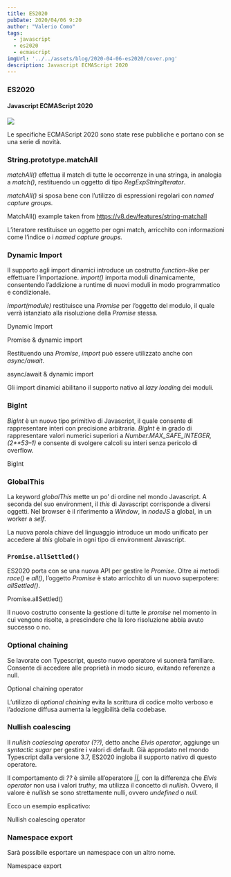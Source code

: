 ```yaml
---
title: ES2020
pubDate: 2020/04/06 9:20
author: "Valerio Como"
tags:
  - javascript
  - es2020
  - ecmascript
imgUrl: '../../assets/blog/2020-04-06-es2020/cover.png'
description: Javascript ECMAScript 2020
---
```

### ES2020

#### Javascript ECMAScript 2020

![](https://cdn-images-1.medium.com/max/2560/1*tGAJoPE9gHSHYTsWzKo1cQ.png)

Le specifiche ECMAScript 2020 sono state rese pubbliche e portano con se una serie di novità.

### String.prototype.matchAll

*matchAll()* effettua il match di tutte le occorrenze in una stringa, in analogia a *match()*, restituendo un oggetto di tipo *RegExpStringIterator*.

*matchAll()* si sposa bene con l’utilizzo di espressioni regolari con *named capture groups.*

MatchAll() example taken from <https://v8.dev/features/string-matchall>

L’iteratore restituisce un oggetto per ogni match, arricchito con informazioni come l’indice o i *named capture groups.*

### Dynamic Import

Il supporto agli import dinamici introduce un costrutto *function-lik*e per effettuare l’importazione. *import()* importa moduli dinamicamente, consentendo l’addizione a runtime di nuovi moduli in modo programmatico e condizionale.

*import(module)* restituisce una *Promise* per l’oggetto del modulo, il quale verrà istanziato alla risoluzione della *Promise* stessa.

Dynamic Import

Promise & dynamic import

Restituendo una *Promise*, *import* può essere utilizzato anche con *async/await*.

async/await & dynamic import

Gli import dinamici abilitano il supporto nativo al *lazy loadin*g dei moduli.

### BigInt

*BigInt* è un nuovo tipo primitivo di Javascript, il quale consente di rappresentare interi con precisione arbitraria. *BigInt* è in grado di rappresentare valori numerici superiori a *Number.MAX\_SAFE\_INTEGER,(*2\*\*53–1*)* e consente di svolgere calcoli su interi senza pericolo di overflow.

BigInt

### GlobalThis

La keyword *globalThis* mette un po’ di ordine nel mondo Javascript. A seconda del suo environment, il *this* di Javascript corrisponde a diversi oggetti. Nel browser è il riferimento a *Window*, in *nodeJS* a global, in un worker a *self*.

La nuova parola chiave del linguaggio introduce un modo unificato per accedere al *this* globale in ogni tipo di environment Javascript.

### `Promise.allSettled()`

ES2020 porta con se una nuova API per gestire le *Promise*. Oltre ai metodi *race()* e *all()*, l’oggetto *Promise* è stato arricchito di un nuovo superpotere: *allSettled()*.

Promise.allSettled()

Il nuovo costrutto consente la gestione di tutte le *promise* nel momento in cui vengono risolte, a prescindere che la loro risoluzione abbia avuto successo o no.

### Optional chaining

Se lavorate con Typescript, questo nuovo operatore vi suonerà familiare. Consente di accedere alle proprietà in modo sicuro, evitando referenze a null.

Optional chaining operator

L’utilizzo di *optional chaining* evita la scrittura di codice molto verboso e l’adozione diffusa aumenta la leggibilità della codebase.

### Nullish coalescing

Il *nullish coalescing operator (??)*, detto anche *Elvis operator*, aggiunge un *syntactic sugar* per gestire i valori di default. Già approdato nel mondo Typescript dalla versione 3.7, ES2020 ingloba il supporto nativo di questo operatore.

Il comportamento di *??* è simile all’operatore *||,* con la differenza che *Elvis operator* non usa i valori *truthy*, ma utilizza il concetto di *nullish*. Ovvero, il valore è *nullish* se sono strettamente nulli, ovvero *undefined* o *null*.

Ecco un esempio esplicativo:

Nullish coalescing operator

### Namespace export

Sarà possibile esportare un namespace con un altro nome.

Namespace export